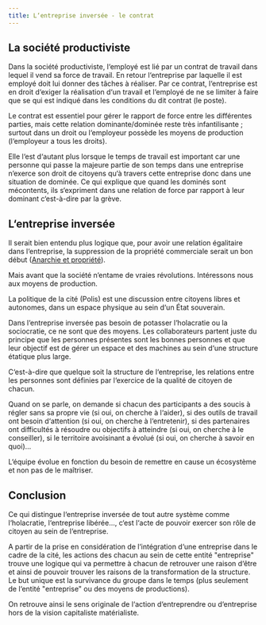 ```yaml
---
title: L‘entreprise inversée - le contrat
---
```


## La société productiviste

Dans la société productiviste, l‘employé est lié par un contrat de travail dans lequel il vend sa force de travail. En retour l‘entreprise par laquelle il est employé doit lui donner des tâches à réaliser. Par ce contrat, l‘entreprise est en droit d‘exiger la réalisation d‘un travail et l‘employé de ne se limiter à faire que se qui est indiqué dans les conditions du dit contrat (le poste).

Le contrat est essentiel pour gérer le rapport de force entre les différentes parties, mais cette relation dominante/dominée reste très infantilisante ; surtout dans un droit ou l‘employeur possède les moyens de production (l‘employeur a tous les droits).

Elle l‘est d‘autant plus lorsque le temps de travail est important car une personne qui passe la majeure partie de son temps dans une entreprise n‘exerce son droit de citoyens qu‘à travers cette entreprise donc dans une situation de dominée.
Ce qui explique que quand les dominés sont mécontents, ils s‘expriment dans une relation de force par rapport à leur dominant c‘est-à-dire par la grève.

## L‘entreprise inversée

Il serait bien entendu plus logique que, pour avoir une relation égalitaire dans l‘entreprise, la suppression de la propriété commerciale serait un bon début ([Anarchie et propriété](http://www.anarchie.be/AL/15/chiant.htm)).

Mais avant que la société n‘entame de vraies révolutions. Intéressons nous aux moyens de production.

La politique de la cité (Polis) est une discussion entre citoyens libres et autonomes, dans un espace physique au sein d‘un État souverain.

Dans l‘entreprise inversée pas besoin de potasser l‘holacratie ou la sociocratie, ce ne sont que des moyens. Les collaborateurs partent juste du principe que les personnes présentes sont les bonnes personnes et que leur objectif est de gérer un espace et des machines au sein d‘une structure étatique plus large.

C‘est-à-dire que quelque soit la structure de l‘entreprise, les relations entre les personnes sont définies par l‘exercice de la qualité de citoyen de chacun.

Quand on se parle, on demande si chacun des participants a des soucis à régler sans sa propre vie (si oui, on cherche à l‘aider), si des outils de travail ont besoin d‘attention (si oui, on cherche à l‘entretenir), si des partenaires ont difficultés à résoudre ou objectifs à atteindre (si oui, on cherche à le conseiller), si le territoire avoisinant a évolué (si oui, on cherche à savoir en quoi)…

L‘équipe évolue en fonction du besoin de remettre en cause un écosystème et non pas de le maîtriser.

## Conclusion

Ce qui distingue l‘entreprise inversée de tout autre système comme l‘holacratie, l‘entreprise libérée…, c‘est l‘acte de pouvoir exercer son rôle de citoyen au sein de l‘entreprise.

A partir de la prise en considération de l‘intégration d‘une entreprise dans le cadre de la cité, les actions des chacun au sein de cette entité "entreprise"  trouve une logique qui va permettre à chacun de retrouver une raison d‘être et ainsi de pouvoir trouver les raisons de la transformation de la structure.
Le but unique est la survivance du groupe dans le temps (plus seulement de l‘entité "entreprise" ou des moyens de productions).

On retrouve ainsi le sens originale de l‘action d‘entreprendre ou d‘entreprise hors de la vision capitaliste matérialiste.
